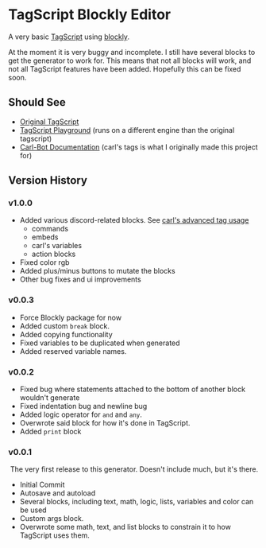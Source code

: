 # TagScript Blockly Editor

A very basic [TagScript](https://github.com/JonSnowbd/TagScript) using [blockly](https://github.com/google/blockly).

At the moment it is very buggy and incomplete. I still have several blocks to get the generator to work for. This means that not all blocks will work, and not all TagScript features have been added. Hopefully this can be fixed soon.

## Should See
  - [Original TagScript](https://github.com/JonSnowbd/TagScript)
  - [TagScript Playground](leg3ndary.github.io/bTagScriptPlayground/) (runs on a different engine than the original tagscript)
  - [Carl-Bot Documentation](https://docs.carl.gg/tags-and-triggers/ccs/) (carl's tags is what I originally made this project for)

## Version History
### **v1.0.0**
  - Added various discord-related blocks. See [carl's advanced tag usage](https://docs.carl.gg/tags-and-triggers/tags-advanced-usage)
    - commands
    - embeds
    - carl's variables
    - action blocks
  - Fixed color rgb
  - Added plus/minus buttons to mutate the blocks
  - Other bug fixes and ui improvements


### **v0.0.3**
  - Force Blockly package for now
  - Added custom `break` block. 
  - Added copying functionality
  - Fixed variables to be duplicated when generated
  - Added reserved variable names.

### **v0.0.2**
  - Fixed bug where statements attached to the bottom of another block wouldn't generate
  - Fixed indentation bug and newline bug
  - Added logic operator for `and` and `any`.
  - Overwrote said block for how it's done in TagScript.
  - Added `print` block

### **v0.0.1**
⁢ The very first release to this generator. Doesn't include much, but it's there.
  - Initial Commit
  - Autosave and autoload
  - Several blocks, including text, math, logic, lists, variables and color can be used
  - Custom args block.
  - Overwrote some math, text, and list blocks to constrain it to how TagScript uses them.